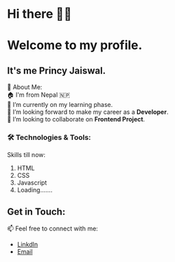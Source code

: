 # Hi there 👋🙂
# **Welcome to my profile.**
## It's me Princy Jaiswal.
🚀 About Me: <br>
🏠 I'm from Nepal 🇳🇵<br>
🌱 I’m currently on my learning phase.<br>
🔭 I’m looking forward to make my career as a **Developer**.<br>
👯 I’m looking to collaborate on **Frontend Project**.<br>
### **🛠️ Technologies & Tools:**<br>
Skills till now:<br>
1. HTML
2. CSS
3. Javascript
4. Loading.......<br>
## **Get in Touch:** <br>
📫 Feel free to connect with me: <br>
- [LinkdIn](https://www.linkedin.com/in/princy-jaiswal-105a46219/)<br>
- [Email](jprincy933@gmail.com)


